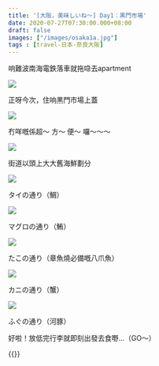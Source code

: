 ```yaml
---
title: '[大阪，美味しいね～] Day1：黒門市場'
date: 2020-07-27T07:30:00.000+08:00
draft: false
images: ["/images/osaka1a.jpg"]
tags : [travel-日本-奈良大阪]
---
```


响難波南海電鉄落車就拖喼去apartment

![](/images/osaka1a0.jpg)

正呀今次，住响黒門市場上蓋

![](/images/osaka1a1.jpg)

冇咩嘅係超～ 方～ 便～ 囉～～～

![](/images/osaka1a2.jpg)

街道以頭上大大舊海鮮劃分

![](/images/osaka1a3.jpg)

タイの通り（鯛）

![](/images/osaka1a4.jpg)

マグロの通り（鮪）

![](/images/osaka1a5.jpg)

たこの通り（章魚燒必備嘅八爪魚）

![](/images/osaka1a6.jpg)

カニの通り（蟹）

![](/images/osaka1a7.jpg)

ふぐの通り（河豚）  
  
  
    
好啦！放低完行李就即刻出發去食嘢...（GO～）


{{<osaka>}}
